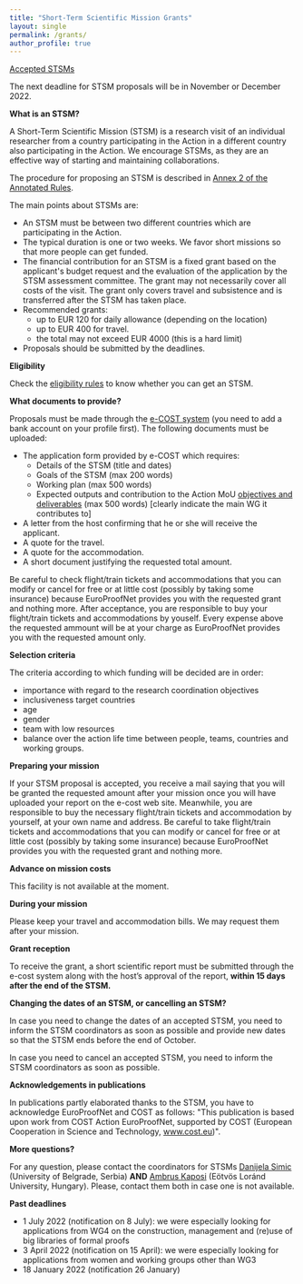 ```yaml
---
title: "Short-Term Scientific Mission Grants"
layout: single
permalink: /grants/
author_profile: true
---
```


[Accepted STSMs](../accepted_stsms)

The next deadline for STSM proposals will be in November or December 2022.

**What is an STSM?**

A Short-Term Scientific Mission (STSM) is a research visit of an individual researcher from a country participating in the Action in a different country also participating in the Action. We encourage STSMs, as they are an effective way of starting and maintaining collaborations.

The procedure for proposing an STSM is described in [Annex 2 of the Annotated Rules](https://www.cost.eu/uploads/2021/10/COST-094-21-Annotated-Rules-for-COST-Actions-Level-C-2021-11-01-1.pdf#page=92).

The main points about STSMs are:

- An STSM must be between two different countries which are participating in the Action.
- The typical duration is one or two weeks. We favor short missions so that more people can get funded.
- The financial contribution for an STSM is a fixed grant based on the applicant's budget request and the evaluation of the application by the STSM assessment committee. The grant may not necessarily cover all costs of the visit. The grant only covers travel and subsistence and is transferred after the STSM has taken place.
- Recommended grants:
    - up to EUR 120 for daily allowance (depending on the location)
    - up to EUR 400 for travel.
    - the total may not exceed EUR 4000 (this is a hard limit)
- Proposals should be submitted by the deadlines.

**Eligibility**

Check the [eligibility rules](../eligibility) to know whether you can get an STSM.

**What documents to provide?**

Proposals must be made through the [e-COST system](https://e-services.cost.eu/activity/grants/add?type=STSM) (you need to add a bank account on your profile first). The following documents must be uploaded:

- The application form provided by e-COST which requires:
  - Details of the STSM (title and dates)
  - Goals of the STSM (max 200 words)
  - Working plan (max 500 words)
  - Expected outputs and contribution to the Action MoU [objectives and deliverables](../description) (max 500 words) [clearly indicate the main WG it contributes to]
- A letter from the host confirming that he or she will receive the applicant.
- A quote for the travel.
- A quote for the accommodation.
- A short document justifying the requested total amount.

Be careful to check flight/train tickets and accommodations that you
can modify or cancel for free or at little cost (possibly by taking
some insurance) because EuroProofNet provides you with the requested
grant and nothing more. After acceptance, you are responsible to buy
your flight/train tickets and accommodations by youself. Every expense
above the requested ammount will be at your charge as EuroProofNet
provides you with the requested amount only.

**Selection criteria**

The criteria according to which funding will be decided are in order:
- importance with regard to the research coordination objectives
- inclusiveness target countries
- age
- gender
- team with low resources
- balance over the action life time between people, teams, countries and working groups.

**Preparing your mission**

If your STSM proposal is accepted, you receive a mail saying that you
will be granted the requested amount after your mission once you will
have uploaded your report on the e-cost web site. Meanwhile, you are
responsible to buy the necessary flight/train tickets and
accommodation by yourself, at your own name and address. Be careful to
take flight/train tickets and accommodations that you can modify or
cancel for free or at little cost (possibly by taking some insurance)
because EuroProofNet provides you with the requested grant and nothing
more.

**Advance on mission costs**

This facility is not available at the moment.

**During your mission**

Please keep your travel and accommodation bills. We may request them
after your mission.

**Grant reception**

To receive the grant, a short scientific report must be submitted
through the e-cost system along with the host’s approval of the
report, **within 15 days after the end of the STSM.**

**Changing the dates of an STSM, or cancelling an STSM?**

In case you need to change the dates of an accepted STSM, you need to
inform the STSM coordinators as soon as possible and provide new dates
so that the STSM ends before the end of October.

In case you need to cancel an accepted STSM, you need to inform the
STSM coordinators as soon as possible.

**Acknowledgements in publications**

In publications partly elaborated thanks to the STSM, you have to
acknowledge EuroProofNet and COST as follows: "This publication is
based upon work from COST Action EuroProofNet, supported by COST
(European Cooperation in Science and Technology, www.cost.eu)".

**More questions?**

For any question, please contact the coordinators for STSMs [Danijela Simic](http://poincare.matf.bg.ac.rs/~danijela) (University of Belgrade, Serbia) **AND** [Ambrus Kaposi](http://akaposi.web.elte.hu) (Eötvös Loránd University, Hungary). Please, contact them both in case one is not available.

**Past deadlines**

- 1 July 2022 (notification on 8 July): we were especially looking for applications from WG4 on the construction, management and (re)use of big libraries of formal proofs
- 3 April 2022 (notification on 15 April): we were especially looking for applications from women and working groups other than WG3
- 18 January 2022 (notification 26 January)
